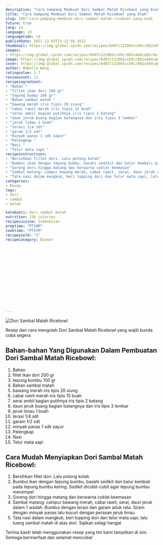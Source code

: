 ```yaml
---
description: "Cara Gampang Membuat Dori Sambal Matah Ricebowl yang Enak"
title: "Cara Gampang Membuat Dori Sambal Matah Ricebowl yang Enak"
slug: 1067-cara-gampang-membuat-dori-sambal-matah-ricebowl-yang-enak
future: true
lang: id
language: id
languageCode: id
publishDate: 2021-12-03T13:12:56.351Z 
thumbnail: https://img-global.cpcdn.com/recipes/6407c121065ccb9c/682x484cq65/dori-sambal-matah-ricebowl-foto-resep-utama.webp
images:
- https://img-global.cpcdn.com/recipes/6407c121065ccb9c/682x484cq65/dori-sambal-matah-ricebowl-foto-resep-utama.webp
image: https://img-global.cpcdn.com/recipes/6407c121065ccb9c/682x484cq65/dori-sambal-matah-ricebowl-foto-resep-utama.webp
cover: https://img-global.cpcdn.com/recipes/6407c121065ccb9c/682x484cq65/dori-sambal-matah-ricebowl-foto-resep-utama.webp
author: Mabelle Wong
ratingvalue: 3.7
reviewcount: 13
recipeingredient:
- "Bahan "
- "fillet ikan dori 200 gr"
- "tepung bumbu 100 gr"
- "Bahan sambal matah "
- "bawang merah iris tipis 20 siung"
- "cabai rawit merah iris tipis 15 buah"
- "serai ambil bagian putihnya iris tipis 2 batang"
- "daun jeruk buang bagian batangnya dan iris tipis 3 lembar"
- "jeruk limau 1 buah"
- "terasi 1/4 sdt"
- "garam 1/2 sdt"
- "minyak panas 1 sdk sayur"
- "Pelengkap "
- "Nasi "
- "Telur mata sapi "
recipeinstructions:
- "Bersihkan fillet dori. Lalu potong kotak"
- "Bumbui ikan dengan tepung bumbu, basahi sedikit dan balur kembali pada tepung bumbu kering. Sedikit dicubit-cubit agar tepung bumbu menempel"
- "Goreng dori hingga matang dan berwarna coklat keemasan"
- "Sambal matang: campur bawang merah, cabai rawit, serai, daun jeruk dalam 1 wadah. Bumbui dengan terasi dan garam aduk rata. Siram dengan minyak panas lalu kucuri dengan perasan jeruk limau"
- "Tata nasi dalam mangkuk, beri topping dori dan telur mata sapi, lalu tuang sambal matah di atas dori. Sajikan selagi hangat"
categories:
- Resep
tags:
- dori
- sambal
- matah

katakunci: dori sambal matah 
nutrition: 136 calories
recipecuisine: Indonesian
preptime: "PT10M"
cooktime: "PT47M"
recipeyield: "2"
recipecategory: Dinner


     
    
    
    
    
    
    
    
    
    
    
      
    
---
```



![Dori Sambal Matah Ricebowl](https://img-global.cpcdn.com/recipes/6407c121065ccb9c/682x484cq65/dori-sambal-matah-ricebowl-foto-resep-utama.webp)

Resep dan cara mengolah  Dori Sambal Matah Ricebowl yang wajib bunda coba segera

<!--inarticleads1-->

## Bahan-bahan Yang Digunakan Dalam Pembuatan Dori Sambal Matah Ricebowl:

1. Bahan 
1. fillet ikan dori 200 gr
1. tepung bumbu 100 gr
1. Bahan sambal matah 
1. bawang merah iris tipis 20 siung
1. cabai rawit merah iris tipis 15 buah
1. serai ambil bagian putihnya iris tipis 2 batang
1. daun jeruk buang bagian batangnya dan iris tipis 3 lembar
1. jeruk limau 1 buah
1. terasi 1/4 sdt
1. garam 1/2 sdt
1. minyak panas 1 sdk sayur
1. Pelengkap 
1. Nasi 
1. Telur mata sapi 



<!--inarticleads2-->

## Cara Mudah Menyiapkan Dori Sambal Matah Ricebowl:

1. Bersihkan fillet dori. Lalu potong kotak
1. Bumbui ikan dengan tepung bumbu, basahi sedikit dan balur kembali pada tepung bumbu kering. Sedikit dicubit-cubit agar tepung bumbu menempel
1. Goreng dori hingga matang dan berwarna coklat keemasan
1. Sambal matang: campur bawang merah, cabai rawit, serai, daun jeruk dalam 1 wadah. Bumbui dengan terasi dan garam aduk rata. Siram dengan minyak panas lalu kucuri dengan perasan jeruk limau
1. Tata nasi dalam mangkuk, beri topping dori dan telur mata sapi, lalu tuang sambal matah di atas dori. Sajikan selagi hangat




Terima kasih telah menggunakan resep yang tim kami tampilkan di sini. Semoga bermanfaat dan selamat mencoba!

